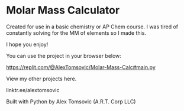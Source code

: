 # Molar Mass Calculator 

Created for use in a basic chemistry or AP Chem course. 
I was tired of constantly solving for the MM of elements so I made this. 

I hope you enjoy!

You can use the project in your browser below:

https://replit.com/@AlexTomsovic/Molar-Mass-Calc#main.py

View my other projects here.

linktr.ee/alextomsovic

Built with Python by Alex Tomsovic (A.R.T. Corp LLC)
